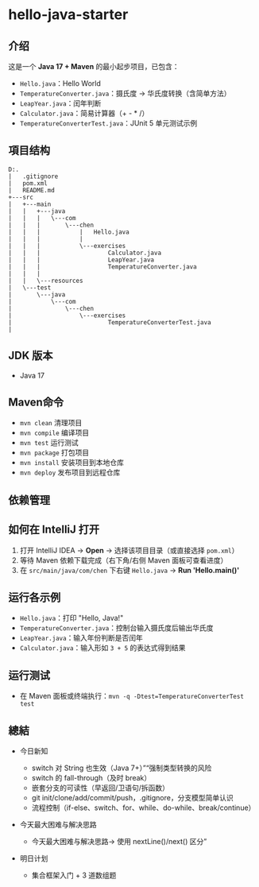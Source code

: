 # hello-java-starter

## 介绍
这是一个 **Java 17 + Maven** 的最小起步项目，已包含：
- `Hello.java`：Hello World
- `TemperatureConverter.java`：摄氏度 -> 华氏度转换（含简单方法）
- `LeapYear.java`：闰年判断
- `Calculator.java`：简易计算器（+ - * /）
- `TemperatureConverterTest.java`：JUnit 5 单元测试示例
## 項目结构
```
D:.
|   .gitignore
|   pom.xml
|   README.md
+---src
|   +---main
|   |   +---java
|   |   |   \---com
|   |   |       \---chen
|   |   |           |   Hello.java
|   |   |           |   
|   |   |           \---exercises
|   |   |                   Calculator.java
|   |   |                   LeapYear.java
|   |   |                   TemperatureConverter.java
|   |   |                   
|   |   \---resources
|   \---test
|       \---java
|           \---com
|               \---chen
|                   \---exercises
|                           TemperatureConverterTest.java
|                           
```

## JDK 版本
- Java 17
## Maven命令
- `mvn clean` 清理项目
- `mvn compile` 编译项目
- `mvn test` 运行测试
- `mvn package` 打包项目
- `mvn install` 安装项目到本地仓库
- `mvn deploy` 发布项目到远程仓库
## 依赖管理
## 如何在 IntelliJ 打开
1. 打开 IntelliJ IDEA -> **Open** -> 选择该项目目录（或直接选择 `pom.xml`）
2. 等待 Maven 依赖下载完成（右下角/右侧 Maven 面板可查看进度）
3. 在 `src/main/java/com/chen` 下右键 `Hello.java` -> **Run 'Hello.main()'**

## 运行各示例
- `Hello.java`：打印 "Hello, Java!"
- `TemperatureConverter.java`：控制台输入摄氏度后输出华氏度
- `LeapYear.java`：输入年份判断是否闰年
- `Calculator.java`：输入形如 `3 + 5` 的表达式得到结果

## 运行测试
- 在 Maven 面板或终端执行：`mvn -q -Dtest=TemperatureConverterTest test`

## 總結
- 今日新知
  - switch 对 String 也生效（Java 7+）”“强制类型转换的风险
  - switch 的 fall-through（及时 break）
  - 嵌套分支的可读性（早返回/卫语句/拆函数）
  - git init/clone/add/commit/push，.gitignore，分支模型简单认识
  - 流程控制（if-else、switch、for、while、do-while、break/continue）

- 今天最大困难与解决思路
  - 今天最大困难与解决思路→ 使用 nextLine()/next() 区分”
 
- 明日计划
  - 集合框架入门 + 3 道数组题